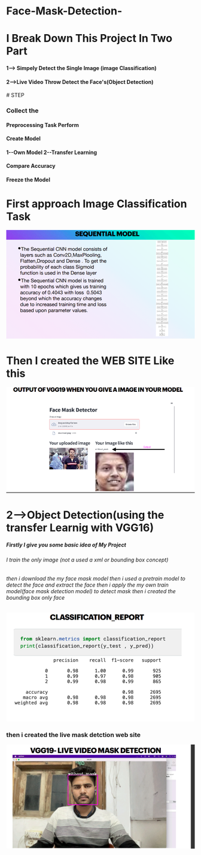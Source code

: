 # Face-Mask-Detection-
<h1>I Break Down This Project In Two Part </h1>
<h4>1--> Simpely Detect the Single Image (image Classification)</h4>
<h4>2-->Live Video Throw Detect the Face's(Object Detection) </h4>
# STEP
<h3>Collect the</h3>
<h4>Preprocessing Task Perform</h4>
<h4>Create Model</h4> <h4>1--Own Model 2--Transfer Learning </h4>
<h4>Compare Accuracy</h4>
<h4>Freeze the Model</h4>
<h1> First  approach  Image Classification Task</h1>
<img src="https://github.com/SachinYadav2/Face-Mask-Detection-/blob/main/Screenshot%202023-06-27%20115140.png" alt="Alt text" title="Optional title">
<h1>Then I created the WEB SITE Like this</h1>
<img src="https://github.com/SachinYadav2/Face-Mask-Detection-/blob/main/Screenshot%202023-06-27%20120604.png" alt="Alt text" title="Optional title">

<h1>2-->Object Detection(using the transfer Learnig with VGG16)</h1>
<h5>Firstly I give you some basic idea of My Project </h5>
<h6>I train the only image (not a used a xml or bounding box concept)</h6>
<h6>then i download the my face mask model then i used a pretrain model to detect the face and extract the face then  i apply the my own train model(face mask detection model) to detect mask then i created the bounding box only face</h6>
<img src="https://github.com/SachinYadav2/Face-Mask-Detection-/blob/main/Screenshot%202023-06-27%20120403.png" alt="Alt text" title="Optional title">
<h3>then i created the live mask detction web site</h3>
<img src="https://github.com/SachinYadav2/Face-Mask-Detection-/blob/main/Screenshot%202023-06-27%20120813.png" alt="Alt text" title="Optional title">
